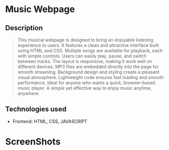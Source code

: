 # Music Webpage
## Description 
> This musical webpage is designed to bring an enjoyable listening experience to users.
> It features a clean and attractive interface built using HTML and CSS.
> Multiple songs are available for playback, each with simple controls.
> Users can easily play, pause, and switch between tracks.
> The layout is responsive, making it work well on different devices.
> MP3 files are embedded directly into the page for smooth streaming.
> Background design and styling create a pleasant visual atmosphere.
> Lightweight code ensures fast loading and smooth performance.
> Ideal for anyone who wants a quick, browser-based music player.
> A simple yet effective way to enjoy music anytime, anywhere.

## Technologies used
- Frontend: HTML, CSS, JAVASCRIPT
# ScreenShots
